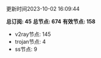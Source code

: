 更新时间2023-10-02 16:09:44

**总订阅: 45**
**总节点: 674**
**有效节点: 158**
- v2ray节点: 145
- trojan节点: 4
- ss节点: 9
